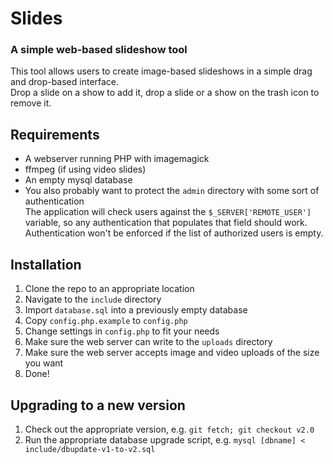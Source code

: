# Slides

### A simple web-based slideshow tool

This tool allows users to create image-based slideshows in a simple drag and drop-based interface.  
Drop a slide on a show to add it, drop a slide or a show on the trash icon to remove it.

## Requirements

* A webserver running PHP with imagemagick
* ffmpeg (if using video slides)
* An empty mysql database
* You also probably want to protect the `admin` directory with some sort of authentication  
  The application will check users against the `$_SERVER['REMOTE_USER']` variable, so any authentication that populates that field should work. Authentication won't be enforced if the list of authorized users is empty.

## Installation

1. Clone the repo to an appropriate location
1. Navigate to the `include` directory
1. Import `database.sql` into a previously empty database
1. Copy `config.php.example` to `config.php`
1. Change settings in `config.php` to fit your needs
1. Make sure the web server can write to the `uploads` directory
1. Make sure the web server accepts image and video uploads of the size you want
1. Done!

## Upgrading to a new version

1. Check out the appropriate version, e.g. `git fetch; git checkout v2.0`
1. Run the appropriate database upgrade script, e.g. `mysql [dbname] < include/dbupdate-v1-to-v2.sql`
